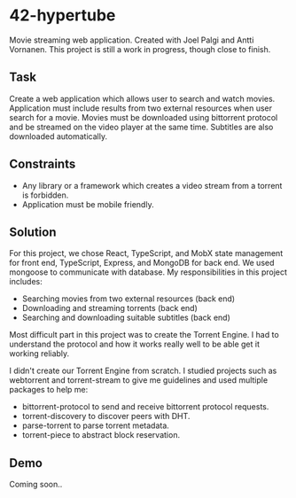 # 42-hypertube
Movie streaming web application. Created with Joel Palgi and Antti Vornanen. This project is still a work in progress, though close to finish.
## Task
Create a web application which allows user to search and watch movies. Application must include results from two external resources when user search for a movie. Movies must be downloaded using bittorrent protocol and be streamed on the video player at the same time.
Subtitles are also downloaded automatically.

## Constraints
- Any library or a framework which creates a video stream from a torrent is forbidden.
- Application must be mobile friendly.


## Solution
For this project, we chose React, TypeScript, and MobX state management for front end, TypeScript, Express, and MongoDB for back end. We used mongoose to communicate with database.
My responsibilities in this project includes:
- Searching movies from two external resources (back end)
- Downloading and streaming torrents (back end)
- Searching and downloading suitable subtitles (back end)

Most difficult part in this project was to create the Torrent Engine. I had to understand the protocol and how it works really well to be able get it working reliably.

I didn't create our Torrent Engine from scratch. I studied projects such as webtorrent and torrent-stream to give me guidelines and used multiple packages to help me:
- bittorrent-protocol to send and receive bittorrent protocol requests.
- torrent-discovery to discover peers with DHT.
- parse-torrent to parse torrent metadata.
- torrent-piece to abstract block reservation.

## Demo
Coming soon..
